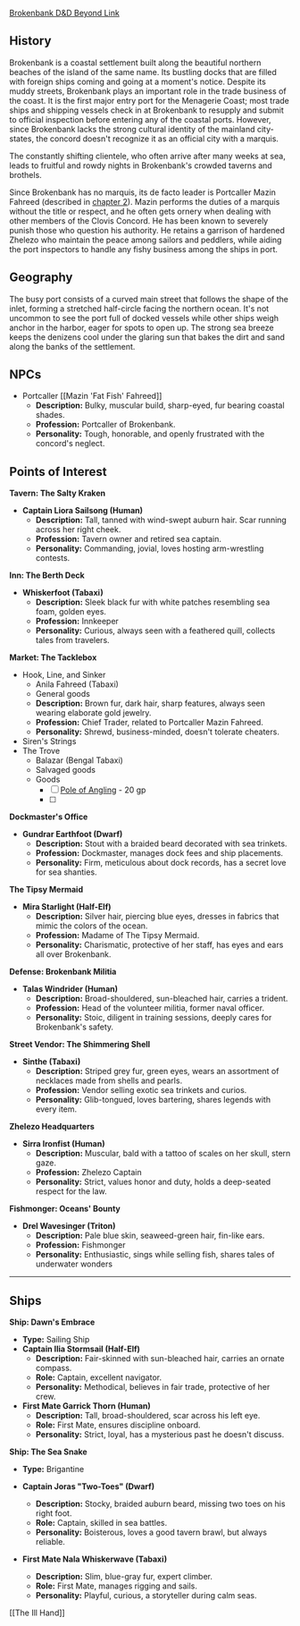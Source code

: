 
[Brokenbank D&D Beyond Link](https://www.dndbeyond.com/sources/egtw/wildemount-gazetteer-menagerie-coast#Brokenbank)
## History

Brokenbank is a coastal settlement built along the beautiful northern beaches of the island of the same name. Its bustling docks that are filled with foreign ships coming and going at a moment's notice. Despite its muddy streets, Brokenbank plays an important role in the trade business of the coast. It is the first major entry port for the Menagerie Coast; most trade ships and shipping vessels check in at Brokenbank to resupply and submit to official inspection before entering any of the coastal ports. However, since Brokenbank lacks the strong cultural identity of the mainland city-states, the concord doesn't recognize it as an official city with a marquis.

The constantly shifting clientele, who often arrive after many weeks at sea, leads to fruitful and rowdy nights in Brokenbank's crowded taverns and brothels.

Since Brokenbank has no marquis, its de facto leader is Portcaller Mazin Fahreed (described in [chapter 2](https://www.dndbeyond.com/sources/egtw/factions-and-societies#FiguresofInterest3)). Mazin performs the duties of a marquis without the title or respect, and he often gets ornery when dealing with other members of the Clovis Concord. He has been known to severely punish those who question his authority. He retains a garrison of hardened Zhelezo who maintain the peace among sailors and peddlers, while aiding the port inspectors to handle any fishy business among the ships in port.

## Geography

The busy port consists of a curved main street that follows the shape of the inlet, forming a stretched half-circle facing the northern ocean. It's not uncommon to see the port full of docked vessels while other ships weigh anchor in the harbor, eager for spots to open up. The strong sea breeze keeps the denizens cool under the glaring sun that bakes the dirt and sand along the banks of the settlement.
## NPCs

* Portcaller [[Mazin 'Fat Fish' Fahreed]]
	- **Description:** Bulky, muscular build, sharp-eyed, fur bearing coastal shades.
	- **Profession:** Portcaller of Brokenbank.
	- **Personality:** Tough, honorable, and openly frustrated with the concord's neglect.
## Points of Interest

**Tavern: The Salty Kraken**

- **Captain Liora Sailsong (Human)**
    - **Description:** Tall, tanned with wind-swept auburn hair. Scar running across her right cheek.
    - **Profession:** Tavern owner and retired sea captain.
    - **Personality:** Commanding, jovial, loves hosting arm-wrestling contests.

**Inn: The Berth Deck**

- **Whiskerfoot (Tabaxi)**
    - **Description:** Sleek black fur with white patches resembling sea foam, golden eyes.
    - **Profession:** Innkeeper
    - **Personality:** Curious, always seen with a feathered quill, collects tales from travelers.

**Market: The Tacklebox**

- Hook, Line, and Sinker
	- Anila Fahreed (Tabaxi)
    - General goods
    - **Description:** Brown fur, dark hair, sharp features, always seen wearing elaborate gold jewelry.
    - **Profession:** Chief Trader, related to Portcaller Mazin Fahreed.
    - **Personality:** Shrewd, business-minded, doesn't tolerate cheaters.
- Siren's Strings
- The Trove
	- Balazar (Bengal Tabaxi)
	- Salvaged goods
	- Goods
		- [ ] [Pole of Angling](https://www.dndbeyond.com/magic-items/27108-pole-of-angling) - 20 gp
		- [ ] 


**Dockmaster's Office**

- **Gundrar Earthfoot (Dwarf)**
    - **Description:** Stout with a braided beard decorated with sea trinkets.
    - **Profession:** Dockmaster, manages dock fees and ship placements.
    - **Personality:** Firm, meticulous about dock records, has a secret love for sea shanties.

**The Tipsy Mermaid**

- **Mira Starlight (Half-Elf)**
    - **Description:** Silver hair, piercing blue eyes, dresses in fabrics that mimic the colors of the ocean.
    - **Profession:** Madame of The Tipsy Mermaid.
    - **Personality:** Charismatic, protective of her staff, has eyes and ears all over Brokenbank.

**Defense: Brokenbank Militia**

- **Talas Windrider (Human)**
    - **Description:** Broad-shouldered, sun-bleached hair, carries a trident.
    - **Profession:** Head of the volunteer militia, former naval officer.
    - **Personality:** Stoic, diligent in training sessions, deeply cares for Brokenbank's safety.

**Street Vendor: The Shimmering Shell**

- **Sinthe (Tabaxi)**
    - **Description:** Striped grey fur, green eyes, wears an assortment of necklaces made from shells and pearls.
    - **Profession:** Vendor selling exotic sea trinkets and curios.
    - **Personality:** Glib-tongued, loves bartering, shares legends with every item.

**Zhelezo Headquarters**

- **Sirra Ironfist (Human)**
    - **Description:** Muscular, bald with a tattoo of scales on her skull, stern gaze.
    - **Profession:** Zhelezo Captain
    - **Personality:** Strict, values honor and duty, holds a deep-seated respect for the law.

**Fishmonger: Oceans' Bounty**

- **Drel Wavesinger (Triton)**
    - **Description:** Pale blue skin, seaweed-green hair, fin-like ears.
    - **Profession:** Fishmonger
    - **Personality:** Enthusiastic, sings while selling fish, shares tales of underwater wonders

---
## Ships

**Ship: Dawn's Embrace**

- **Type:** Sailing Ship
- **Captain Ilia Stormsail (Half-Elf)**
    - **Description:** Fair-skinned with sun-bleached hair, carries an ornate compass.
    - **Role:** Captain, excellent navigator.
    - **Personality:** Methodical, believes in fair trade, protective of her crew.
- **First Mate Garrick Thorn (Human)**
    - **Description:** Tall, broad-shouldered, scar across his left eye.
    - **Role:** First Mate, ensures discipline onboard.
    - **Personality:** Strict, loyal, has a mysterious past he doesn't discuss.

**Ship: The Sea Snake**

- **Type:** Brigantine
- **Captain Joras "Two-Toes" (Dwarf)**
    - **Description:** Stocky, braided auburn beard, missing two toes on his right foot.
    - **Role:** Captain, skilled in sea battles.
    - **Personality:** Boisterous, loves a good tavern brawl, but always reliable.

- **First Mate Nala Whiskerwave (Tabaxi)**
    - **Description:** Slim, blue-gray fur, expert climber.
    - **Role:** First Mate, manages rigging and sails.
    - **Personality:** Playful, curious, a storyteller during calm seas.

[[The Ill Hand]]